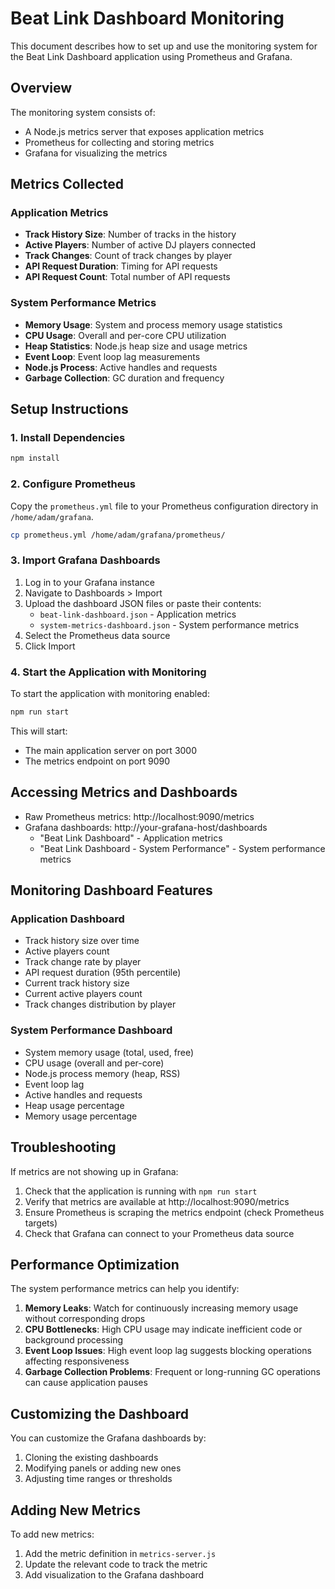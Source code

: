 # Beat Link Dashboard Monitoring

This document describes how to set up and use the monitoring system for the Beat Link Dashboard application using Prometheus and Grafana.

## Overview

The monitoring system consists of:
- A Node.js metrics server that exposes application metrics
- Prometheus for collecting and storing metrics
- Grafana for visualizing the metrics

## Metrics Collected

### Application Metrics
- **Track History Size**: Number of tracks in the history
- **Active Players**: Number of active DJ players connected
- **Track Changes**: Count of track changes by player
- **API Request Duration**: Timing for API requests
- **API Request Count**: Total number of API requests

### System Performance Metrics
- **Memory Usage**: System and process memory usage statistics
- **CPU Usage**: Overall and per-core CPU utilization
- **Heap Statistics**: Node.js heap size and usage metrics
- **Event Loop**: Event loop lag measurements
- **Node.js Process**: Active handles and requests
- **Garbage Collection**: GC duration and frequency

## Setup Instructions

### 1. Install Dependencies

```bash
npm install
```

### 2. Configure Prometheus

Copy the `prometheus.yml` file to your Prometheus configuration directory in `/home/adam/grafana`.

```bash
cp prometheus.yml /home/adam/grafana/prometheus/
```

### 3. Import Grafana Dashboards

1. Log in to your Grafana instance
2. Navigate to Dashboards > Import
3. Upload the dashboard JSON files or paste their contents:
   - `beat-link-dashboard.json` - Application metrics
   - `system-metrics-dashboard.json` - System performance metrics
4. Select the Prometheus data source
5. Click Import

### 4. Start the Application with Monitoring

To start the application with monitoring enabled:

```bash
npm run start
```

This will start:
- The main application server on port 3000
- The metrics endpoint on port 9090

## Accessing Metrics and Dashboards

- Raw Prometheus metrics: http://localhost:9090/metrics
- Grafana dashboards: http://your-grafana-host/dashboards
  - "Beat Link Dashboard" - Application metrics
  - "Beat Link Dashboard - System Performance" - System performance metrics

## Monitoring Dashboard Features

### Application Dashboard
- Track history size over time
- Active players count
- Track change rate by player
- API request duration (95th percentile)
- Current track history size
- Current active players count
- Track changes distribution by player

### System Performance Dashboard
- System memory usage (total, used, free)
- CPU usage (overall and per-core)
- Node.js process memory (heap, RSS)
- Event loop lag
- Active handles and requests
- Heap usage percentage
- Memory usage percentage

## Troubleshooting

If metrics are not showing up in Grafana:

1. Check that the application is running with `npm run start`
2. Verify that metrics are available at http://localhost:9090/metrics
3. Ensure Prometheus is scraping the metrics endpoint (check Prometheus targets)
4. Check that Grafana can connect to your Prometheus data source

## Performance Optimization

The system performance metrics can help you identify:

1. **Memory Leaks**: Watch for continuously increasing memory usage without corresponding drops
2. **CPU Bottlenecks**: High CPU usage may indicate inefficient code or background processing
3. **Event Loop Issues**: High event loop lag suggests blocking operations affecting responsiveness
4. **Garbage Collection Problems**: Frequent or long-running GC operations can cause application pauses

## Customizing the Dashboard

You can customize the Grafana dashboards by:
1. Cloning the existing dashboards
2. Modifying panels or adding new ones
3. Adjusting time ranges or thresholds

## Adding New Metrics

To add new metrics:
1. Add the metric definition in `metrics-server.js`
2. Update the relevant code to track the metric
3. Add visualization to the Grafana dashboard 